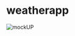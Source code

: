 # weatherapp
![mockUP](https://github.com/user-attachments/assets/93083802-43a8-4c56-bacd-b6a4fdf9e01a)
